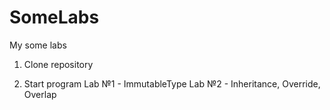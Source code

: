 # SomeLabs
 My some labs
1) Clone repository

2) Start program
Lab №1 - ImmutableType
Lab №2 - Inheritance, Override, Overlap
